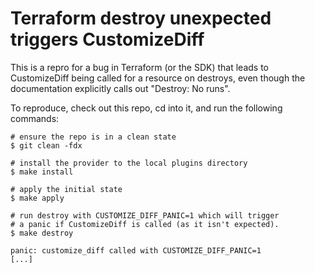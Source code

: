 # Terraform destroy unexpected triggers CustomizeDiff

This is a repro for a bug in Terraform (or the SDK) that leads to
CustomizeDiff being called for a resource on destroys, even though the
documentation explicitly calls out "Destroy: No runs".

To reproduce, check out this repo, cd into it, and run the following commands:
```
# ensure the repo is in a clean state
$ git clean -fdx

# install the provider to the local plugins directory
$ make install

# apply the initial state
$ make apply

# run destroy with CUSTOMIZE_DIFF_PANIC=1 which will trigger
# a panic if CustomizeDiff is called (as it isn't expected).
$ make destroy

panic: customize_diff called with CUSTOMIZE_DIFF_PANIC=1
[...]
```

